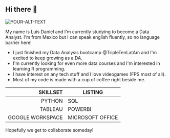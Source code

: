 ## Hi there 👋

<picture>
 <source media="(prefers-color-scheme: dark)" srcset="[YOUR-DARKMODE-IMAGE](https://github.com/Gubato/Gubato/blob/main/dark_mode.png)">
 <source media="(prefers-color-scheme: light)" srcset="[YOUR-LIGHTMODE-IMAGE](https://github.com/Gubato/Gubato/blob/main/light_mode.png)">
 <img alt="YOUR-ALT-TEXT" src="YOUR-DEFAULT-IMAGE">
</picture>

My name is Luis Daniel and I'm currently studying to become a Data Analyst.
I'm from Mexico but I can speak english fluently, so no language barrier here!

  - I just finished my Data Analysis bootcamp @TripleTenLatAm and I'm excited to keep growing as a DA. 
  - I'm currently looking for even more data courses and I'm interested in learning R programming.
  - I have interest on any tech stuff and I love videogames (FPS most of all).
  - Most of my code is made with a cup of coffee right beside me.

| SKILLSET | LISTING |
|-----:|---------------|
|PYTHON|SQL|
|TABLEAU|POWERBI|
|GOOGLE WORKSPACE|MICROSOFT OFFICE|

Hopefully we get to collaborate someday!

<!--
**Gubato/Gubato** is a ✨ _special_ ✨ repository because its `README.md` (this file) appears on your GitHub profile.

Here are some ideas to get you started:

- 🔭 I’m currently working on ...
- 🌱 I’m currently learning ...
- 👯 I’m looking to collaborate on ...
- 🤔 I’m looking for help with ...
- 💬 Ask me about ...
- 📫 How to reach me: ...
- 😄 Pronouns: ...
- ⚡ Fun fact: ...
-->

